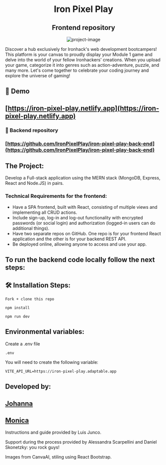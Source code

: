 <h1 align="center" id="title">Iron Pixel Play</h1>
<h2 align="center">Frontend repository</h2>

<p align="center"><img src="https://res.cloudinary.com/dbswtjju9/image/upload/v1695904768/iron-pixel-play/sujbox8i6ckwzkzf4yqj.jpg" alt="project-image"></p>

Discover a hub exclusively for Ironhack's web development bootcampers! This platform is your canvas to proudly display your Module 1 game and delve into the world of your fellow Ironhackers' creations. When you upload your game, categorize it into genres such as action-adventure, puzzle, and many more. Let's come together to celebrate your coding journey and explore the universe of gaming!</p>

<h2>🚀 Demo</h2>

## [https://iron-pixel-play.netlify.app](https://iron-pixel-play.netlify.app)

<h3>🚀 Backend repository</h3>

### [https://github.com/IronPixelPlay/iron-pixel-play-back-end](https://github.com/IronPixelPlay/iron-pixel-play-back-end)


## The Project:

Develop a Full-stack application using the MERN stack (MongoDB, Express, React and Node.JS) in pairs.



### Technical Requirements for the frontend:

- Have a SPA frontend, built with React, consisting of multiple views and implementing all CRUD actions.
- Include sign-up, log-in and log-out functionality with encrypted passwords (or social login) and authorization (logged-in users can do additional things).
- Have two separate repos on GitHub. One repo is for your frontend React application and the other is for your backend REST API.
- Be deployed online, allowing anyone to access and use your app.


## To run the backend code locally follow the next steps:

<h2>🛠️ Installation Steps:</h2>

```
Fork + clone this repo
```

```
npm install
```

```
npm run dev
```
<h2>Environmental variables:</h2>

Create a .env file
```
.env
```

You will need to create the following variable:


```
VITE_API_URL=https://iron-pixel-play.adaptable.app
```

<h2>Developed by:</h2>


## [Johanna](https://github.com/johges)

## [Monica](https://github.com/MonASV)




Instructions and guide provided by Luis Junco.

Support during the process provided by Alessandra Scarpellini and Daniel Skonetzky: you rock guys!

Images from CanvaAI, stiling using React Bootstrap.